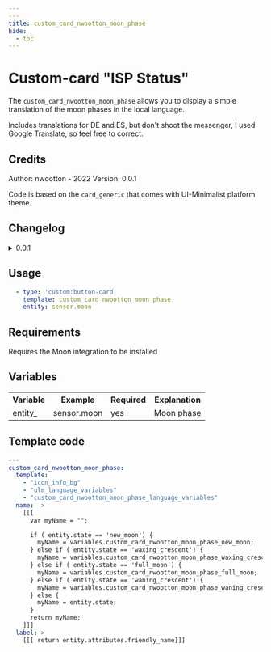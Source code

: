 ```yaml
---
---
title: custom_card_nwootton_moon_phase
hide:
  - toc
---
```

<!-- markdownlint-disable MD046 -->

# Custom-card "ISP Status"

The `custom_card_nwootton_moon_phase` allows you to display a simple translation of the moon phases in the local language.

Includes translations for DE and ES, but don't shoot the messenger, I used Google Translate, so feel free to correct.

## Credits

Author: nwootton - 2022
Version: 0.0.1

Code is based on the `card_generic` that comes with UI-Minimalist platform theme.
## Changelog

<details>
<summary>0.0.1</summary>
Initial release
</details>


## Usage

```yaml
  - type: 'custom:button-card'
    template: custom_card_nwootton_moon_phase
    entity: sensor.moon
```


## Requirements

Requires the Moon integration to be installed

## Variables

<table>
<tr>
<th>Variable</th>
<th>Example</th>
<th>Required</th>
<th>Explanation</th>
</tr>
<tr>
<td>entity_</td>
<td>sensor.moon</td>
<td>yes</td>
<td>Moon phase</td>
</tr>
</table>

## Template code

```yaml
---
custom_card_nwootton_moon_phase:
  template:
    - "icon_info_bg"
    - "ulm_language_variables"
    - "custom_card_nwootton_moon_phase_language_variables"
  name:  >
    [[[
      var myName = "";

      if ( entity.state == 'new_moon') {
        myName = variables.custom_card_nwootton_moon_phase_new_moon;
      } else if ( entity.state == 'waxing_crescent') {
        myName = variables.custom_card_nwootton_moon_phase_waxing_crescent;
      } else if ( entity.state == 'full_moon') {
        myName = variables.custom_card_nwootton_moon_phase_full_moon;
      } else if ( entity.state == 'waning_crescent') {
        myName = variables.custom_card_nwootton_moon_phase_waning_crescent;
      } else {
        myName = entity.state;
      }
      return myName;
    ]]]
  label: >
    [[[ return entity.attributes.friendly_name]]]


```